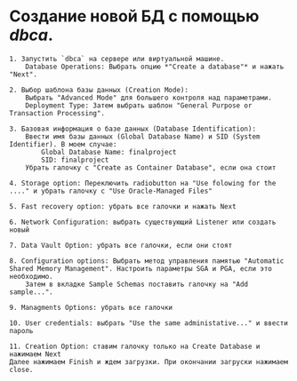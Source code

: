 # **Создание новой БД с помощью *dbca*.**
    1. Запустить `dbca` на сервере или виртуальной машине. 
        Database Operations: Выбрать опцию *"Create a database"* и нажать "Next".
    
    2. Выбор шаблона базы данных (Creation Mode):
        Выбрать "Advanced Mode" для большего контроля над параметрами. 
        Deployment Type: Затем выбрать шаблон "General Purpose or Transaction Processing".
    
    3. Базовая информация о базе данных (Database Identification):
        Ввести имя базы данных (Global Database Name) и SID (System Identifier). В моем случае:
            Global Database Name: finalproject
            SID: finalproject
        Убрать галочку с "Create as Container Database", если она стоит
        
    4. Storage option: Переключить radiobutton на "Use folowing for the ...." и убрать галочку с "Use Oracle-Managed Files"

    5. Fast recovery option: убрать все галочки и нажать Next

    6. Network Configuration: выбрать существующий Listener или создать новый

    7. Data Vault Option: убрать все галочки, если они стоят

    8. Configuration options: Выбрать метод управления памятью "Automatic Shared Memory Management". Настроить параметры SGA и PGA, если это необходимо.
        Затем в вкладке Sample Schemas поставить галочку на "Add sample...".

    9. Managments Options: убрать все галочки

    10. User credentials: выбрать "Use the same administative..." и ввести пароль

    11. Creation Option: ставим галочку только на Create Database и нажимаем Next
    Далее нажимаем Finish и ждем загрузки. При окончании загруски нажимаем close.

